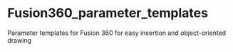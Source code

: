 # Fusion360_parameter_templates
Parameter templates for Fusion 360 for easy insertion and object-oriented drawing
